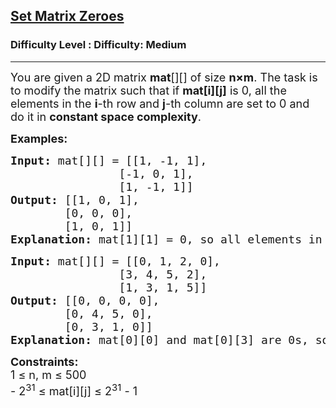 <h2><a href="https://www.geeksforgeeks.org/problems/set-matrix-zeroes/1">Set Matrix Zeroes</a></h2><h3>Difficulty Level : Difficulty: Medium</h3><hr><div class="problems_problem_content__Xm_eO" style="user-select: auto;"><p style="user-select: auto;"><span style="font-size: 18px; user-select: auto;">You are given a 2D matrix <strong style="user-select: auto;">mat</strong>[][] of size </span><span style="font-size: 18px; user-select: auto;"><strong style="user-select: auto;">n×m</strong>.&nbsp;</span><span style="font-size: 18px; user-select: auto;">The task is to modify the matrix such that if <strong style="user-select: auto;">mat[i][j]</strong> is 0, all the elements in the&nbsp;</span><span style="font-size: 18px; user-select: auto;"><strong style="user-select: auto;">i</strong>-th row and </span><span style="font-size: 18px; user-select: auto;"><strong style="user-select: auto;">j</strong>-th column are set to 0 </span><span style="font-size: 18px; user-select: auto;">and do it in <strong style="user-select: auto;">constant space complexity</strong>.</span></p>
<p style="user-select: auto;"><span style="font-size: 18px; user-select: auto;"><strong style="user-select: auto;">Examples:</strong></span></p>
<pre style="user-select: auto;"><span style="font-size: 18px; user-select: auto;"><strong style="font-size: 18px; user-select: auto;">Input: </strong><span style="font-size: 18px; user-select: auto;">mat[][] = [[1, -1, 1],
                [-1, 0, 1],
                [1, -1, 1]]
</span><strong style="font-size: 18px; user-select: auto;">Output:</strong><span style="font-size: 18px; user-select: auto;"> [[1, 0, 1],
        [0, 0, 0],
        [1, 0, 1]]
</span><strong style="font-size: 18px; user-select: auto;">Explanation:</strong><span style="font-size: 18px; user-select: auto;"> </span></span><span style="font-size: 18px; user-select: auto;">mat[1][1] = 0, so all elements in row 1 and column 1 are updated to zeroes.</span></pre>
<pre style="user-select: auto;"><span style="font-size: 18px; user-select: auto;"><strong style="font-size: 18px; user-select: auto;">Input: </strong><span style="font-size: 18px; user-select: auto;">mat[][] = [[0, 1, 2, 0],
                [3, 4, 5, 2],
                [1, 3, 1, 5]]
</span><strong style="font-size: 18px; user-select: auto;">Output:</strong><span style="font-size: 18px; user-select: auto;"> [[0, 0, 0, 0],
        [0, 4, 5, 0],
        [0, 3, 1, 0]]
</span><strong style="font-size: 18px; user-select: auto;">Explanation:</strong><span style="font-size: 18px; user-select: auto;"> </span></span><span style="font-size: 18px; user-select: auto;">mat[0][0] and mat[0][3] are 0s, so all elements in row 0, column 0 and column 3 are updated to zeroes.</span></pre>
<p style="user-select: auto;"><span style="font-size: 18px; user-select: auto;"><strong style="user-select: auto;">Constraints:</strong><br style="user-select: auto;">1 ≤ n, </span><span style="font-size: 18px; user-select: auto;">m</span><span style="font-size: 18px; user-select: auto;"> ≤ 500</span><sup style="user-select: auto;"><br style="user-select: auto;"></sup><span style="font-size: 18px; user-select: auto;">- 2<sup style="user-select: auto;">31</sup> ≤ mat[i][j] ≤ 2<sup style="user-select: auto;">31</sup> - 1</span></p></div>